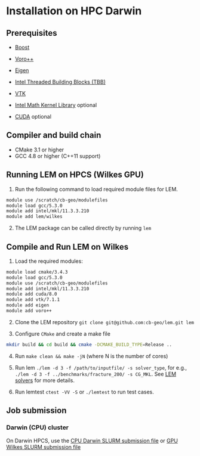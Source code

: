 # Installation on HPC Darwin
## Prerequisites
* [Boost](http://www.boost.org/)
* [Voro++](http://math.lbl.gov/voro++/)
* [Eigen](http://eigen.tuxfamily.org/)
* [Intel Threaded Building Blocks (TBB)](https://www.threadingbuildingblocks.org/)
* [VTK](http://www.vtk.org/)

* [Intel Math Kernel Library](https://software.intel.com/en-us/intel-mkl/) optional
* [CUDA](https://www.nvidia.com/object/cuda_home_new.html) optional

## Compiler and build chain
* CMake 3.1 or higher
* GCC 4.8 or higher (C++11 support)

## Running LEM on HPCS (Wilkes GPU)

1. Run the following command to load required module files for LEM.

```bash
module use /scratch/cb-geo/modulefiles
module load gcc/5.3.0
module add intel/mkl/11.3.3.210
module add lem/wilkes
```

2. The LEM package can be called directly by running `lem` 

## Compile and Run LEM on Wilkes

1. Load the required modules:

```bash
module load cmake/3.4.3
module load gcc/5.3.0
module use /scratch/cb-geo/modulefiles
module add intel/mkl/11.3.3.210
module add cuda/8.0
module add vtk/7.1.1
module add eigen
module add voro++
```
2. Clone the LEM repository `git clone git@github.com:cb-geo/lem.git lem`

3. Configure `CMake` and create a make file

```bash
mkdir build && cd build && cmake -DCMAKE_BUILD_TYPE=Release ..
```

4. Run `make clean && make -jN` (where N is the number of cores)

5. Run lem `./lem -d 3 -f /path/to/inputfile/ -s solver_type`, for e.g., `./lem -d 3 -f ../benchmarks/fracture_200/ -s CG_MKL`. See [LEM solvers](../solvers/solvers.md) for more details.

6. Run lemtest `ctest -VV -S` or `./lemtest` to run test cases.

## Job submission
### Darwin (CPU) cluster
On Darwin HPCS, use the [CPU Darwin SLURM submission file](https://raw.githubusercontent.com/cb-geo/hpc-scripts/master/lem.txt) or [GPU Wilkes SLURM submission file](https://raw.githubusercontent.com/cb-geo/hpc-scripts/master/lem_gpu.txt)
